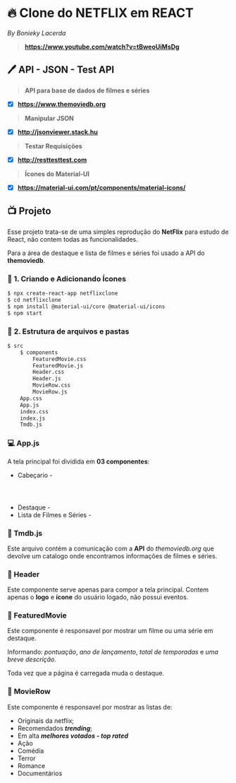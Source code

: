 # :fire: Clone do NETFLIX em REACT

_By Bonieky Lacerda_

> **https://www.youtube.com/watch?v=tBweoUiMsDg**


## :pen: API - JSON - Test API

> **API para base de dados de filmes e séries**

-  [x] **https://www.themoviedb.org** 

> **Manipular JSON**

- [x] **http://jsonviewer.stack.hu** 

> **Testar Requisições**

- [x] **http://resttesttest.com** 

> **Ícones do Material-UI**

- [x] **https://material-ui.com/pt/components/material-icons/**



## :tv: Projeto

Esse projeto trata-se de uma simples reprodução do **NetFlix** para estudo de React, não contem todas as funcionalidades. 

Para a área de destaque e lista de filmes e séries foi usado a API do **themoviedb**.

### :paperclip: **1. Criando e Adicionando Ícones**

```bash
$ npx create-react-app netflixclone
$ cd netflixclone
$ npm install @material-ui/core @material-ui/icons
$ npm start
```

### :paperclip: **2. Estrutura de arquivos e pastas**

```bash
$ src
	$ components
		FeaturedMovie.css
		FeaturedMovie.js
		Header.css
		Header.js
		MovieRow.css
		MovieRow.js
	App.css
	App.js
	index.css
	index.js
	Tmdb.js
```

### :computer: App.js

A tela principal foi dividida em **03 componentes**: 

* Cabeçario - **<Header />**
* Destaque - **<FeaturedMovie />**
* Lista de Filmes e Séries - **<MovieRow />**



### :paperclip: ​Tmdb.js

Este arquivo contém a comunicação com a **API** do *themoviedb.org* que devolve um catalogo onde encontramos informações de filmes e séries.



### :paperclip: Header

Este componente serve apenas para compor a tela principal. Contem apenas o **logo** e **ícone** do usuário logado, não possui eventos.



### :paperclip: FeaturedMovie

Este componente é responsavel por mostrar um filme ou uma série em destaque. 

Informando: *pontuação*, *ano de lançamento*, *total de temporadas* e *uma breve descrição*.

Toda vez que a página é carregada muda o destaque.



### :paperclip: **MovieRow**

Este componente é responsavel por mostrar as listas de:

* Originais da netflix;
* Recomendados ***trending***;
* Em alta ***melhores votados - top rated***
* Ação
* Comédia
* Terror
* Romance
* Documentários

